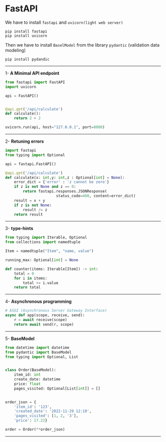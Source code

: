 # FastAPI


We have to install `fastapi` and `uvicorn(light web server)`

```shell
pip install fastapi
pip install uvicorn
```

Then we have to install `BaselModel` from the library  `pydantic` (validation data modeling)

```shell
pip install pydandic
```

***

1- **A Minimal API endpoint**

```python
from fastapi import FastAPI
import uvicorn

api = FastAPI()


@api.get('/api/calculate')
def calculate():
    return 2 + 2

uvicorn.run(api, host="127.0.0.1", port=8000)
```

***

2- **Retuning errors**

```python
import fastapi
from typing import Optional

api = fastapi.FastAPI()

@api.get('/api/calculate')
def calculate(x: int,y: int,z : Optional[int] = None):
    error_dict = {'error' : 'z cannot be zero'}
    if z is not None and z == 0:
        return fastapi.responses.JSONResponse(
                       status_code=400, content=error_dict)
    result = x + y
    if z is not None:
        result /= z
    return result
```

***

3- **type-hints**

```python
from typing import Iterable, Optional
from collections import namedtuple

Item = namedtuple("Item", "name, value")

running_max: Optional[int] = None

def counter(items: Iterable[Item]) -> int:
    total = 0
    for i in items:
        total += i.value
    return total
```
***

4- **Asynchronous programming**

```python
# ASGI (Asynchronous Server Gateway Interface)
async def app(scope, receive, send):
    r = await receive(scope)
    return await send(r, scope)
```
***

5- **BaseModel**

```python
from datetime import datetime
from pydantic import BaseModel
from typing import Optional, List


class Order(BaseModel):
    item_id: int    
    create_date: datetime
    price: float
    pages_visited: Optional[List[int]] = []

    
order_json = {
    'item_id': '123',
    'created_date': '2022-11-29 12:10',
    'pages_visited': [1, 2, '3'],
    'price': 17.22}

order = Order(**order_json)
```

***


